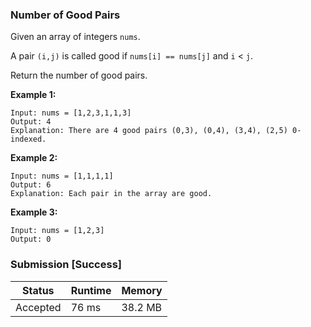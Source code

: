 ### Number of Good Pairs

Given an array of integers `nums`.

A pair `(i,j)` is called good if `nums[i] == nums[j]` and `i` < `j`.

Return the number of good pairs.

**Example 1:**
```
Input: nums = [1,2,3,1,1,3]
Output: 4
Explanation: There are 4 good pairs (0,3), (0,4), (3,4), (2,5) 0-indexed.
```

**Example 2:**
```
Input: nums = [1,1,1,1]
Output: 6
Explanation: Each pair in the array are good.
```

**Example 3:**
```
Input: nums = [1,2,3]
Output: 0
```

### Submission [Success]

| Status | Runtime | Memory |
|---|---|---|
| Accepted | 76 ms | 38.2 MB |